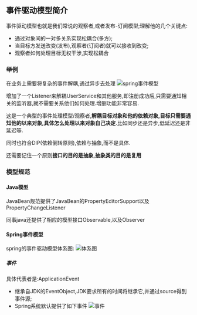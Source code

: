 ## 事件驱动模型简介
事件驱动模型也就是我们常说的观察者,或者发布-订阅模型;理解他的几个关键点:
- 通过对象间的一对多关系实现松耦合(多方);
- 当目标方发送改变(发布),观察者(订阅者)就可以接收到改变;
- 观察者如何处理目标无权干涉,实现松耦合

### 举例
在业务上需要将复杂的事件解耦,通过异步去处理
![spring事件模型](http://dl2.iteye.com/upload/attachment/0086/6190/a4f53a3c-bc09-3217-ad67-97e61dc6b8bc.png)

增加了一个Listener来解耦UserService和其他服务,即注册成功后,只需要通知相关的监听器,就不需要关系他们如何处理.增删功能非常容易.

这是一个典型的事件处理模型/观察者,**解耦目标对象和他的依赖对象,目标只需要通知他的以来对象,具体怎么处理以来对象自己决定**.比如同步还是异步,低延迟还是非延迟等.

同时也符合DIP(依赖倒转原则),依赖与抽象,而不是具体.  

还需要记住一个原则**接口的目的是抽象,抽象类的目的是复用**

### 模型规范

#### Java模型
JavaBean规范提供了JavaBean的PropertyEditorSupport以及PropertyChangeListener

同事java还提供了相应的模型接口Observable,以及Observer

#### Spring事件模型
spring的事件驱动模型体系图:
![体系图](http://dl2.iteye.com/upload/attachment/0086/6530/2c76c311-074b-3460-87a0-b9ffc8e89f88.png)

##### 事件
具体代表者是:ApplicationEvent
- 继承自JDK的EventObject,JDK要求所有的时间将继承它,并通过source得到事件源;
- Spring系统默认提供了如下事件
![事件](http://dl2.iteye.com/upload/attachment/0086/6532/8637476c-9877-3432-ae82-e85745f27cc3.png)